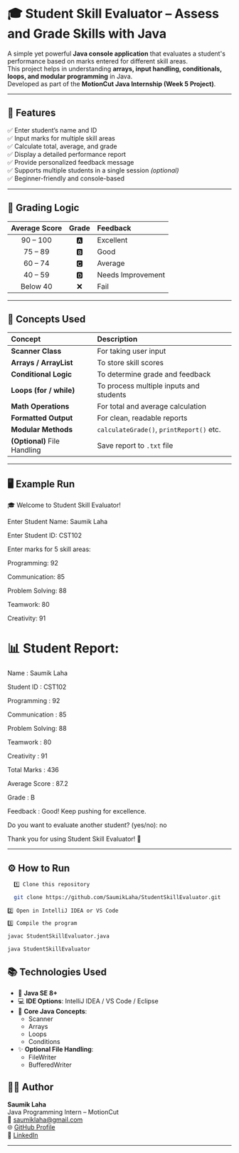 # 🎓 Student Skill Evaluator – Assess and Grade Skills with Java

A simple yet powerful **Java console application** that evaluates a student's performance based on marks entered for different skill areas.  
This project helps in understanding **arrays, input handling, conditionals, loops, and modular programming** in Java.  
Developed as part of the **MotionCut Java Internship (Week 5 Project)**.

---

## 🚀 Features

✅ Enter student’s name and ID  
✅ Input marks for multiple skill areas  
✅ Calculate total, average, and grade  
✅ Display a detailed performance report  
✅ Provide personalized feedback message  
✅ Supports multiple students in a single session *(optional)*  
✅ Beginner-friendly and console-based

---

## 🧮 Grading Logic

| Average Score | Grade | Feedback |
|:--------------:|:------:|:---------|
| 90 – 100 | 🅰️ | Excellent |
| 75 – 89 | 🅱️ | Good |
| 60 – 74 | 🅲️ | Average |
| 40 – 59 | 🅳️ | Needs Improvement |
| Below 40 | ❌ | Fail |

---

## 🧠 Concepts Used

| Concept | Description |
|:--------|:-------------|
| **Scanner Class** | For taking user input |
| **Arrays / ArrayList** | To store skill scores |
| **Conditional Logic** | To determine grade and feedback |
| **Loops (for / while)** | To process multiple inputs and students |
| **Math Operations** | For total and average calculation |
| **Formatted Output** | For clean, readable reports |
| **Modular Methods** | `calculateGrade()`, `printReport()` etc. |
| **(Optional)** File Handling | Save report to `.txt` file |

---

## 🖥️ Example Run  

🎓 Welcome to Student Skill Evaluator!

Enter Student Name: Saumik Laha

Enter Student ID: CST102

Enter marks for 5 skill areas:

Programming: 92

Communication: 85

Problem Solving: 88

Teamwork: 80

Creativity: 91

# 📊 Student Report:

Name : Saumik Laha

Student ID : CST102

Programming : 92

Communication : 85

Problem Solving: 88

Teamwork : 80

Creativity : 91

Total Marks : 436

Average Score : 87.2

Grade : B

Feedback : Good! Keep pushing for excellence.

Do you want to evaluate another student? (yes/no): no

Thank you for using Student Skill Evaluator! 👋

---

## ⚙️ How to Run


```bash
  1️⃣ Clone this repository

  git clone https://github.com/SaumikLaha/StudentSkillEvaluator.git
  
2️⃣ Open in IntelliJ IDEA or VS Code

3️⃣ Compile the program

javac StudentSkillEvaluator.java

java StudentSkillEvaluator
```

## 📚 Technologies Used
- 🧩 **Java SE 8+**
- 💻 **IDE Options**: IntelliJ IDEA / VS Code / Eclipse
- 📘 **Core Java Concepts**:
    - Scanner
    - Arrays
    - Loops
    - Conditions
- ✨ **Optional File Handling**:
    - FileWriter
    - BufferedWriter

## 👨‍💻 Author

**Saumik Laha**  
Java Programming Intern – MotionCut  
📧 [saumiklaha@gmail.com](mailto:saumiklaha@gmail.com)  
🌐 [GitHub Profile](https://github.com/SaumikLaha)  
🔗 [LinkedIn](https://www.linkedin.com/in/saumik-laha-530883381/)

---



